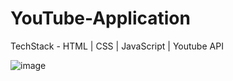 # YouTube-Application

TechStack - HTML | CSS | JavaScript | Youtube API 

![image](https://bit.ly/3PMBeRy)